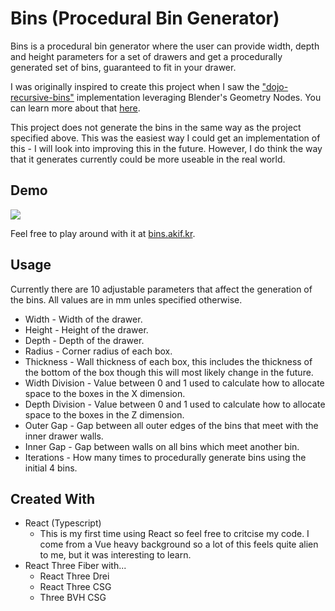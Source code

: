 
# Bins (Procedural Bin Generator)

Bins is a procedural bin generator where the user can provide width, depth and height parameters for a set of drawers and get a procedurally generated set of bins, guaranteed to fit in your drawer.

I was originally inspired to create this project when I saw the ["dojo-recursive-bins"](https://github.com/node-dojo/dojo-recursive-bins/) implementation leveraging Blender's Geometry Nodes. You can learn more about that [here](https://nodedojo.gumroad.com/l/dojobin?layout=profile).

This project does not generate the bins in the same way as the project specified above. This was the easiest way I could get an implementation of this - I will look into improving this in the future. However, I do think the way that it generates currently could be more useable in the real world.
## Demo

![](https://github.com/ak-tr/bins/assets/62529128/a9e736de-aa7c-4acb-81e7-b61512493599)

Feel free to play around with it at [bins.akif.kr](https://bins.akif.kr).
## Usage

Currently there are 10 adjustable parameters that affect the generation of the bins. All values are in mm unles specified otherwise.

- Width - Width of the drawer.
- Height - Height of the drawer.
- Depth - Depth of the drawer.
- Radius - Corner radius of each box.
- Thickness - Wall thickness of each box, this includes the thickness of the bottom of the box though this will most likely change in the future.
- Width Division - Value between 0 and 1 used to calculate how to allocate space to the boxes in the X dimension.
- Depth Division - Value between 0 and 1 used to calculate how to allocate space to the boxes in the Z dimension.
- Outer Gap - Gap between all outer edges of the bins that meet with the inner drawer walls.
- Inner Gap - Gap between walls on all bins which meet another bin.
- Iterations - How many times to procedurally generate bins using the initial 4 bins.
## Created With

- React (Typescript)
    - This is my first time using React so feel free to critcise my code. I come from a Vue heavy background so a lot of this feels quite alien to me, but it was interesting to learn.
- React Three Fiber with...
    - React Three Drei
    - React Three CSG
    - Three BVH CSG

